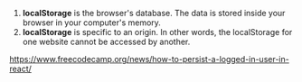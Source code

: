 1.  **localStorage** is the browser's database. The data is stored inside your browser in your computer's memory.
2.  **localStorage** is specific to an origin. In other words, the localStorage for one website cannot be accessed by another.

https://www.freecodecamp.org/news/how-to-persist-a-logged-in-user-in-react/

